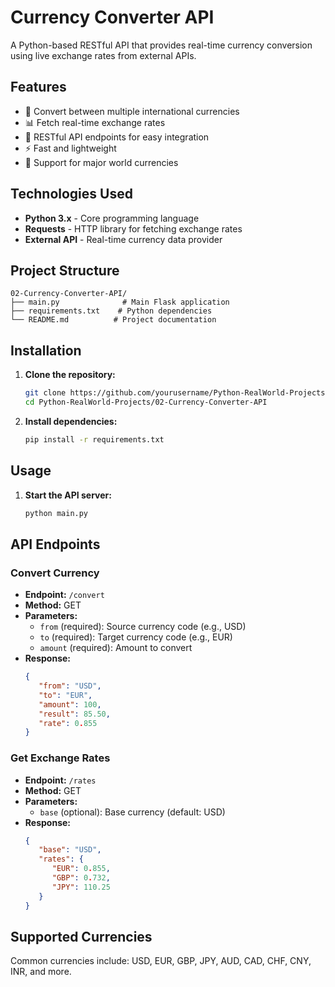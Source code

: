 # Currency Converter API

A Python-based RESTful API that provides real-time currency conversion using live exchange rates from external APIs.

## Features

- 💱 Convert between multiple international currencies
- 📊 Fetch real-time exchange rates
- 🚀 RESTful API endpoints for easy integration
- ⚡ Fast and lightweight
- 🔄 Support for major world currencies

## Technologies Used

- **Python 3.x** - Core programming language
- **Requests** - HTTP library for fetching exchange rates
- **External API** - Real-time currency data provider

## Project Structure

```
02-Currency-Converter-API/
├── main.py              # Main Flask application
├── requirements.txt    # Python dependencies
└── README.md          # Project documentation
```

## Installation

1. **Clone the repository:**
    ```bash
    git clone https://github.com/yourusername/Python-RealWorld-Projects.git
    cd Python-RealWorld-Projects/02-Currency-Converter-API
    ```

2. **Install dependencies:**
    ```bash
    pip install -r requirements.txt
    ```

## Usage

1. **Start the API server:**
    ```bash
    python main.py
    ```
## API Endpoints

### Convert Currency
- **Endpoint:** `/convert`
- **Method:** GET
- **Parameters:**
  - `from` (required): Source currency code (e.g., USD)
  - `to` (required): Target currency code (e.g., EUR)
  - `amount` (required): Amount to convert
- **Response:**
  ```json
  {
     "from": "USD",
     "to": "EUR",
     "amount": 100,
     "result": 85.50,
     "rate": 0.855
  }
  ```

### Get Exchange Rates
- **Endpoint:** `/rates`
- **Method:** GET
- **Parameters:**
  - `base` (optional): Base currency (default: USD)
- **Response:**
  ```json
  {
     "base": "USD",
     "rates": {
        "EUR": 0.855,
        "GBP": 0.732,
        "JPY": 110.25
     }
  }
  ```

## Supported Currencies

Common currencies include: USD, EUR, GBP, JPY, AUD, CAD, CHF, CNY, INR, and more.

